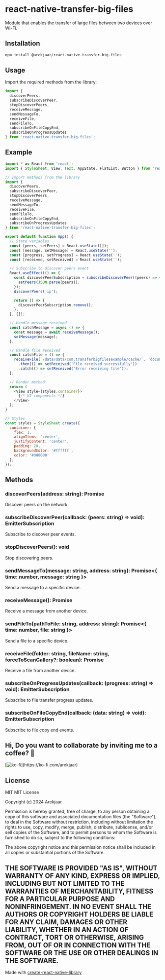 # react-native-transfer-big-files

Module that enables the transfer of large files between two devices over Wi-Fi.

## Installation

```sh
npm install @arekjaar/react-native-transfer-big-files
```

## Usage

Import the required methods from the library:
```js
import {
  discoverPeers,
  subscribeDiscoverPeer,
  stopDiscoverPeers,
  receiveMessage,
  sendMessageTo,
  receiveFile,
  sendFileTo,
  subscribeOnFileCopyEnd,
  subscribeOnProgressUpdates
} from 'react-native-transfer-big-files';

```

## Example

```js
import * as React from 'react';
import { StyleSheet, View, Text, AppState, FlatList, Button } from 'react-native';

// Import methods from the library
import {
  discoverPeers,
  subscribeDiscoverPeer,
  stopDiscoverPeers,
  receiveMessage,
  sendMessageTo,
  receiveFile,
  sendFileTo,
  subscribeOnFileCopyEnd,
  subscribeOnProgressUpdates
} from 'react-native-transfer-big-files';

export default function App() {
  // State variables
  const [peers, setPeers] = React.useState([]);
  const [message, setMessage] = React.useState('');
  const [progress, setProgress] = React.useState('');
  const [received, setReceived] = React.useState('');

  // Subscribe to discover peers event
  React.useEffect(() => {
    const discoverPeerSubscription = subscribeDiscoverPeer((peers) => {
      setPeers(JSON.parse(peers));
    });
    discoverPeers('ip');

    return () => {
      discoverPeerSubscription.remove();
    };
  }, []);

  // Handle message received
  const catchMessage = async () => {
    const message = await receiveMessage();
    setMessage(message);
  };

  // Handle file received
  const catchFile = () => {
    receiveFile(`/data/data/com.transferbigfilesexample/cache/`, 'document.pdf', true)
      .then(() => setReceived('File received successfully'))
      .catch(() => setReceived('Error receiving file'));
  };

  // Render method
  return (
    <View style={styles.container}>
      {/* UI components */}
    </View>
  );
}

// Styles
const styles = StyleSheet.create({
  container: {
    flex: 1,
    alignItems: 'center',
    justifyContent: 'center',
    padding: 20,
    backgroundColor: '#ffffff',
    color: '#000000'
  },
});
```
## Methods

### discoverPeers(address: string): Promise<number>
Discover peers on the network.

### subscribeDiscoverPeer(callback: (peers: string) => void): EmitterSubscription
Subscribe to discover peer events.

### stopDiscoverPeers(): void
Stop discovering peers.

### sendMessageTo(message: string, address: string): Promise<{ time: number, message: string }>
Send a message to a specific device.

### receiveMessage(): Promise<string>
Receive a message from another device.

### sendFileTo(pathToFile: string, address: string): Promise<{ time: number, file: string }>
Send a file to a specific device.

### receiveFile(folder: string, fileName: string, forceToScanGallery?: boolean): Promise<string>
Receive a file from another device.

### subscribeOnProgressUpdates(callback: (progress: string) => void): EmitterSubscription
Subscribe to file transfer progress updates.

### subscribeOnFileCopyEnd(callback: (data: string) => void): EmitterSubscription
Subscribe to file copy end events.

## Hi, Do you want to collaborate by inviting me to a coffee? 👋

[![ko-fi](https://drive.google.com/uc?id=1rDAyRheZTLdnagb9FsJ3-fFt7Ut3LX8_)](https://ko-fi.com/arekjaar)

## License

MIT
MIT License

Copyright (c) 2024 Arekjaar

Permission is hereby granted, free of charge, to any person obtaining a copy
of this software and associated documentation files (the "Software"), to deal
in the Software without restriction, including without limitation the rights
to use, copy, modify, merge, publish, distribute, sublicense, and/or sell
copies of the Software, and to permit persons to whom the Software is
furnished to do so, subject to the following conditions:

The above copyright notice and this permission notice shall be included in all
copies or substantial portions of the Software.

THE SOFTWARE IS PROVIDED "AS IS", WITHOUT WARRANTY OF ANY KIND, EXPRESS OR
IMPLIED, INCLUDING BUT NOT LIMITED TO THE WARRANTIES OF MERCHANTABILITY,
FITNESS FOR A PARTICULAR PURPOSE AND NONINFRINGEMENT. IN NO EVENT SHALL THE
AUTHORS OR COPYRIGHT HOLDERS BE LIABLE FOR ANY CLAIM, DAMAGES OR OTHER
LIABILITY, WHETHER IN AN ACTION OF CONTRACT, TORT OR OTHERWISE, ARISING FROM,
OUT OF OR IN CONNECTION WITH THE SOFTWARE OR THE USE OR OTHER DEALINGS IN THE
SOFTWARE.
---

Made with [create-react-native-library](https://github.com/callstack/react-native-builder-bob)
